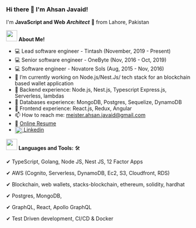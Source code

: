 ### Hi there 👋 I'm Ahsan Javaid!

I'm **JavaScript and Web** ***Architect*** 🚀 from Lahore, Pakistan


<img src="https://media.giphy.com/media/iY8CRBdQXODJSCERIr/giphy.gif" width="30px">&nbsp;**About Me!**

- 💻 Lead software engineer - Tintash (November, 2019 - Present)
- 💻 Senior software engineer - OneByte (Nov, 2016 - Oct, 2019)
- 💻 Software engineer - Novatore Sols (Aug, 2015 - Nov, 2016)
- 🔭 I’m currently working on Node.js/Nest.Js/ tech stack for an blockchain based wallet application
- 🌱 Backend experience: Node.js, Nest.js, Typescript Express.js, Serverless, lambdas 
- 👯 Databases experience: MongoDB, Postgres, Sequelize, DynamoDB
- 🤔 Frontend experience: React.js, Redux, Angular
- 📫 How to reach me: meister.ahsan.javaid@gmail.com
- 💬 [Online Resume](https://ahsan-javaid.github.io/)
- <a href="https://www.linkedin.com/in/ahsan-javaid" target="blank"><img align="center" src="https://cdn.jsdelivr.net/npm/simple-icons@3.0.1/icons/linkedin.svg" alt="apoorvtyagi" height="20" width="20" /> Linkedin</a>


<img src="https://media.giphy.com/media/iY8CRBdQXODJSCERIr/giphy.gif" width="30px">&nbsp;**Languages and Tools:**  🛠️

 ✔ TypeScript, Golang, Node JS, Nest JS, 12 Factor Apps
 
 ✔ AWS (Cognito, Serverless, DynamoDB, Ec2, S3, Cloudfront, RDS)
 
 ✔ Blockchain, web wallets, stacks-blockchain, ethereum, solidity, hardhat
 
 ✔ Postgres, MongoDB, 

 ✔ GraphQL, React, Apollo GraphQL

 ✔ Test Driven development, CI/CD & Docker
 
